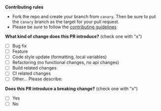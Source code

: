 <!--
IF YOU DON'T FILL OUT THE FOLLOWING INFORMATION WE MIGHT CLOSE YOUR PULL REQUESTS WITHOUT INVESTIGATING
-->

**Contributing rules**

- Fork the repo and create your branch from `canary`. Then be sure to put the `canary` branch as the target for your pull request.
- Please be sure to follow the [contributing guidelines](https://github.com/viosey/hexo-theme-material/blob/master/CONTRIBUTING.md)

**What kind of change does this PR introduce?** (check one with "x")

- [ ] Bug fix
- [ ] Feature
- [ ] Code style update (formatting, local variables)
- [ ] Refactoring (no functional changes, no api changes)
- [ ] Build related changes
- [ ] CI related changes
- [ ] Other... Please describe:

**Does this PR introduce a breaking change?** (check one with "x")

- [ ] Yes
- [ ] No

<!-- ----------- -->
